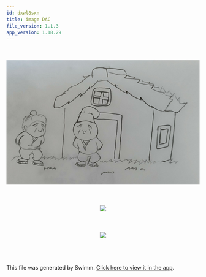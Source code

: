 ```yaml
---
id: dxwl8sxn
title: image DAC
file_version: 1.1.3
app_version: 1.18.29
---
```


<br/>

<br/>

<div align="center"><img src="images/9518d86a-c791-4542-ad28-afed51b71956.jpeg" style="width:'50%'"/></div>

<br/>

<br/>

<br/>

<div align="center"><img src="../web/pandas/static/img/pandas.svg" style="width:'50%'"/></div>

<br/>

<br/>

<br/>

<div align="center"><img src="/web/pandas/static/img/pandas.svg" style="width:'50%'"/></div>

<br/>

<br/>

<br/>

This file was generated by Swimm. [Click here to view it in the app](https://swimm-web-app--pr-cu-866b19wkj-deloitte-make-inline-im-f25lid9j.web.app/repos/Z2l0aHViJTNBJTNBcGFuZGFzJTNBJTNBbmFkYXYtc3dpbW0=/docs/dxwl8sxn).
